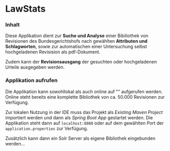 # LawStats

### Inhalt
Diese Applikation dient zur **Suche und Analyse** einer Bibiliothek von Revisionen
des Bundesgerichtshofs nach gewählten **Attributen und Schlagworten**, sowie zur
automatischen einer Untersuchung selbst hochgeladenen Revisision als pdf-Dokument.

Zudem kann der **Revisionsausgang** der gesuchten oder hochgeladenen Urteile
ausgegeben werden.

### Applikation aufrufen
Die Applikation kann sowohllokal als auch online auf "" aufgerufen werden.
Online steht bereits eine komplette Bibliothek von ca. 50.000 Revisionen zur Verfügung.

Zur lokalen Nutzung in der IDE muss das Projekt als *Existing Maven Project* importiert
werden und dann als *Spring Boot App* gestartet werden. Die Applikation steht dann auf 
`localhost:8080` oder auf dem gewählten Port der `application.properties` zur Verfügung.

Zusätzlich kann dann ein Solr Server als eigene Bibliothek eingebunden werden...